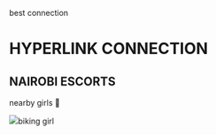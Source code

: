 best connection 
<html>
  <head>
    <title>hyerlink connection</title>
    <body>
      <h1>HYPERLINK CONNECTION</h1>
      <h2>NAIROBI ESCORTS</h2>
      <P>nearby girls 👭 </P>
      <img src= "https://pornhub.com">biking girl
      <a href= "https://pornhub/i/bikini.png"></a>
    </body>
      
  </head>
</html>
